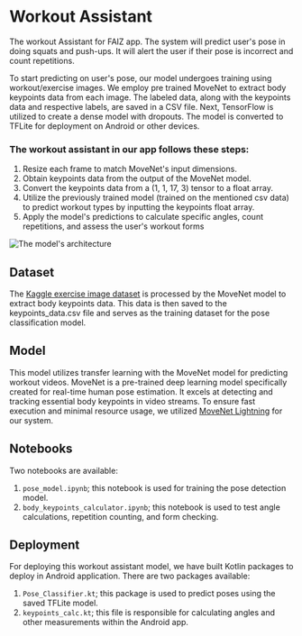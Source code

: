 # Workout Assistant
The workout Assistant for FAIZ app. The system will predict user's pose in doing squats and push-ups. It will alert the user if their pose is incorrect and count repetitions. 

To start predicting on user's pose, our model undergoes training using workout/exercise images. We employ pre trained MoveNet to extract body keypoints data from each image. The labeled data, along with the keypoints data and respective labels, are saved in a CSV file. Next, TensorFlow is utilized to create a dense model with dropouts. The model is converted to TFLite for deployment on Android or other devices.
### The workout assistant in our app follows these steps:
1. Resize each frame to match MoveNet's input dimensions.
2. Obtain keypoints data from the output of the MoveNet model.
3. Convert the keypoints data from a (1, 1, 17, 3) tensor to a float array.
4. Utilize the previously trained model (trained on the mentioned csv data) to predict workout types by inputting the keypoints float array.
5. Apply the model's predictions to calculate specific angles, count repetitions, and assess the user's workout forms

![The model's architecture](https://i.ibb.co/5RXpR74/Whats-App-Image-2023-06-16-at-17-55-09.jpg "Model architecture")

## Dataset
The [Kaggle exercise image dataset](https://www.kaggle.com/datasets/hasyimabdillah/workoutexercises-images) is processed by the MoveNet model to extract body keypoints data. This data is then saved to the keypoints_data.csv file and serves as the training dataset for the pose classification model.

## Model
This model utilizes transfer learning with the MoveNet model for predicting workout videos. MoveNet is a pre-trained deep learning model specifically created for real-time human pose estimation. It excels at detecting and tracking essential body keypoints in video streams. To ensure fast execution and minimal resource usage, we utilized [MoveNet Lightning]((https://tfhub.dev/google/movenet/singlepose/lightning/4)) for our system.

## Notebooks
Two notebooks are available:

 1. `pose_model.ipynb`; this notebook is used for training the pose detection model.
 2. `body_keypoints_calculator.ipynb`; this notebook is used to test angle calculations, repetition counting, and form checking.

## Deployment
For deploying this workout assistant model,  we have built Kotlin packages to deploy in Android application. There are two packages available:
1. `Pose_Classifier.kt`; this package is used to predict poses using the saved TFLite model.
2. `keypoints_calc.kt`; this file is responsible for calculating angles and other measurements within the Android app.
